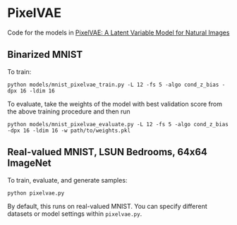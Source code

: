 # PixelVAE

Code for the models in [PixelVAE: A Latent Variable Model for Natural Images](https://arxiv.org/abs/1611.05013)

## Binarized MNIST

To train:

```
python models/mnist_pixelvae_train.py -L 12 -fs 5 -algo cond_z_bias -dpx 16 -ldim 16
```

To evaluate, take the weights of the model with best validation score from the above training procedure and then run

```
python models/mnist_pixelvae_evaluate.py -L 12 -fs 5 -algo cond_z_bias -dpx 16 -ldim 16 -w path/to/weights.pkl
```

## Real-valued MNIST, LSUN Bedrooms, 64x64 ImageNet

To train, evaluate, and generate samples:

```
python pixelvae.py
```

By default, this runs on real-valued MNIST. You can specify different datasets or model settings within `pixelvae.py`.
